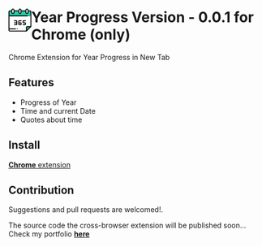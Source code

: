 # <img src="public/icon.svg" width="45" align="left"> Year Progress Version - 0.0.1 for Chrome (only)

Chrome Extension for Year Progress in New Tab

## Features

- Progress of Year
- Time and current Date
- Quotes about time

## Install

[**Chrome** extension](https://chrome.google.com/webstore/detail/year-progress-new-tab/padfdnkoippjkeccoegkloedfakanehh)

## Contribution

Suggestions and pull requests are welcomed!.

The source code the cross-browser extension will be published soon...
Check my portfolio  [**here**](https://wb.gy)
